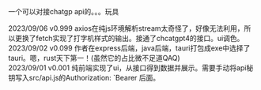 一个可以对接chatgp api的。。。玩具

2023/09/06  v0.999  axios在纯js环境解析stream太奇怪了，好像无法利用，所以更换了fetch实现了打字机样式的输出。接通了chcatgpt4的接口。ui调色。
2023/09/02  v0.099  作者在express后端，java后端，tauri打包成exe中选择了tauri。嗯，rust天下第一！(虽然它的占比微不足道QAQ)  
2023/09/01  v0.001  纯前端实现了ui，从接口得到数据并展示。需要手动将api秘钥写入src/api.js的Authorization: `Bearer 后面。
